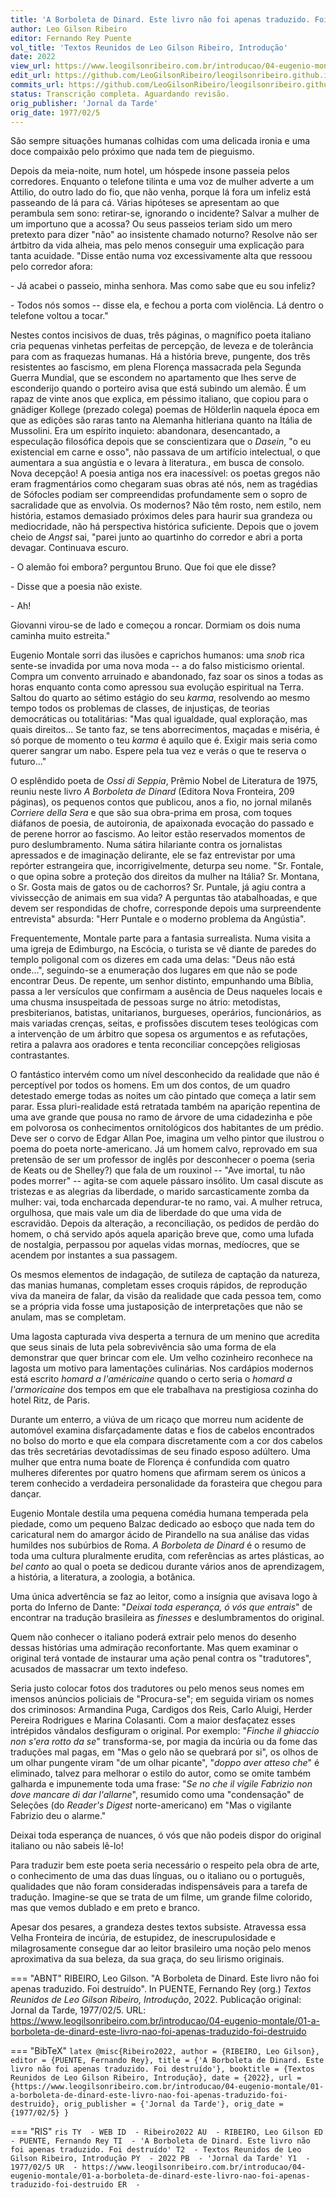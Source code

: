 ```yaml
---
title: 'A Borboleta de Dinard. Este livro não foi apenas traduzido. Foi destruído'
author: Leo Gilson Ribeiro
editor: Fernando Rey Puente
vol_title: 'Textos Reunidos de Leo Gilson Ribeiro, Introdução'
date: 2022
view_url: https://www.leogilsonribeiro.com.br/introducao/04-eugenio-montale/01-a-borboleta-de-dinard-este-livro-nao-foi-apenas-traduzido-foi-destruido
edit_url: https://github.com/LeoGilsonRibeiro/leogilsonribeiro.github.io/edit/main//docs/markdown/introducao/04-eugenio-montale/01-a-borboleta-de-dinard-este-livro-nao-foi-apenas-traduzido-foi-destruido.md
commits_url: https://github.com/LeoGilsonRibeiro/leogilsonribeiro.github.io/commits/main/docs/markdown/introducao/04-eugenio-montale/01-a-borboleta-de-dinard-este-livro-nao-foi-apenas-traduzido-foi-destruido.md
status: Transcrição completa. Aguardando revisão.
orig_publisher: 'Jornal da Tarde'
orig_date: 1977/02/5
---
```


São sempre situações humanas colhidas com uma delicada ironia e uma doce compaixão pelo próximo que nada tem de pieguismo.

Depois da meia-noite, num hotel, um hóspede insone passeia pelos corredores. Enquanto o telefone tilinta e uma voz de mulher adverte a um Attilio, do outro lado do fio, que não venha, porque lá fora um infeliz está passeando de lá para cá. Várias hipóteses se apresentam ao que perambula sem sono: retirar-se, ignorando o incidente? Salvar a mulher de um importuno que a acossa? Ou seus passeios teriam sido um mero pretexto para dizer "não" ao insistente chamado noturno? Resolve não ser ártbitro da vida alheia, mas pelo menos conseguir uma explicação para tanta acuidade. "Disse então numa voz excessivamente alta que ressoou pelo corredor afora:

\- Já acabei o passeio, minha senhora. Mas como sabe que eu sou infeliz?

\- Todos nós somos -- disse ela, e fechou a porta com violência. Lá dentro o telefone voltou a tocar."

Nestes contos incisivos de duas, três páginas, o magnífico poeta italiano cria pequenas vinhetas perfeitas de percepção, de leveza e de tolerância para com as fraquezas humanas. Há a história breve, pungente, dos três resistentes ao fascismo, em plena Florença massacrada pela Segunda Guerra Mundial, que se escondem no apartamento que lhes serve de esconderijo quando o porteiro avisa que está subindo um alemão. É um rapaz de vinte anos que explica, em péssimo italiano, que copiou para o gnädiger Kollege (prezado colega) poemas de Hölderlin naquela época em que as edições são raras tanto na Alemanha hitleriana quanto na Itália de Mussolini. Era um espírito inquieto: abandonara, desencantado, a especulação filosófica depois que se conscientizara que o *Dasein*, "o eu existencial em carne e osso", não passava de um artifício intelectual, o que aumentara a sua angústia e o levara à literatura., em busca de consolo. Nova decepção! A poesia antiga nos era inacessível: os poetas gregos não eram fragmentários como chegaram suas obras até nós, nem as tragédias de Sófocles podiam ser compreendidas profundamente sem o sopro de sacralidade que as envolvia. Os modernos? Não têm rosto, nem estilo, nem história, estamos demasiado próximos deles para haurir sua grandeza ou mediocridade, não há perspectiva histórica suficiente. Depois que o jovem cheio de *Angst* sai, "parei junto ao quartinho do corredor e abri a porta devagar. Continuava escuro.

\- O alemão foi embora? perguntou Bruno. Que foi que ele disse?

\- Disse que a poesia não existe.

\- Ah!

Giovanni virou-se de lado e começou a roncar. Dormiam os dois numa caminha muito estreita."

Eugenio Montale sorri das ilusões e caprichos humanos: uma *snob* rica sente-se invadida por uma nova moda -- a do falso misticismo oriental. Compra um convento arruinado e abandonado, faz soar os sinos a todas as horas enquanto conta como apressou sua evolução espiritual na Terra. Saltou do quarto ao sétimo estágio do seu *karma*, resolvendo ao mesmo tempo todos os problemas de classes, de injustiças, de teorias democráticas ou totalitárias: "Mas qual igualdade, qual exploração, mas quais direitos\... Se tanto faz, se tens aborrecimentos, maçadas e miséria, é só porque de momento o teu *karma* é aquilo que é. Exigir mais seria como querer sangrar um nabo. Espere pela tua vez e verás o que te reserva o futuro\..."

O esplêndido poeta de *Ossi di Seppia*, Prêmio Nobel de Literatura de 1975, reuniu neste livro *A Borboleta de Dinard* (Editora Nova Fronteira, 209 páginas), os pequenos contos que publicou, anos a fio, no jornal milanês *Corriere della Sera* e que são sua obra-prima em prosa, com toques diáfanos de poesia, de autoironia, de apaixonada evocação do passado e de perene horror ao fascismo. Ao leitor estão reservados momentos de puro deslumbramento. Numa sátira hilariante contra os jornalistas apressados e de imaginação delirante, ele se faz entrevistar por uma repórter estrangeira que, incorrigivelmente, deturpa seu nome. "Sr. Fontale, o que opina sobre a proteção dos direitos da mulher na Itália? Sr. Montana, o Sr. Gosta mais de gatos ou de cachorros? Sr. Puntale, já agiu contra a vivissecção de animais em sua vida? A perguntas tão atabalhoadas, e que devem ser respondidas de chofre, corresponde depois uma surpreendente entrevista" absurda: "Herr Puntale e o moderno problema da Angústia".

Frequentemente, Montale parte para a fantasia surrealista. Numa visita a uma igreja de Edimburgo, na Escócia, o turista se vê diante de paredes do templo poligonal com os dizeres em cada uma delas: "Deus não está onde\...", seguindo-se a enumeração dos lugares em que não se pode encontrar Deus. De repente, um senhor distinto, empunhando uma Bíblia, passa a ler versículos que confirmam a ausência de Deus naqueles locais e uma chusma insuspeitada de pessoas surge no átrio: metodistas, presbiterianos, batistas, unitarianos, burgueses, operários, funcionários, as mais variadas crenças, seitas, e profissões discutem teses teológicas com a intervenção de um árbitro que sopesa os argumentos e as refutações, retira a palavra aos oradores e tenta reconciliar concepções religiosas contrastantes.

O fantástico intervém como um nível desconhecido da realidade que não é perceptível por todos os homens. Em um dos contos, de um quadro detestado emerge todas as noites um cão pintado que começa a latir sem parar. Essa pluri-realidade está retratada também na aparição repentina de uma ave grande que pousa no ramo de árvore de uma cidadezinha e põe em polvorosa os conhecimentos ornitológicos dos habitantes de um prédio. Deve ser o corvo de Edgar Allan Poe, imagina um velho pintor que ilustrou o poema do poeta norte-americano. Já um homem calvo, reprovado em sua pretensão de ser um professor de inglês por desconhecer o poema (seria de Keats ou de Shelley?) que fala de um rouxinol -- "Ave imortal, tu não podes morrer" -- agita-se com aquele pássaro insólito. Um casal discute as tristezas e as alegrias da liberdade, o marido sarcasticamente zomba da mulher: vai, toda encharcada dependurar-te no ramo, vai. A mulher retruca, orgulhosa, que mais vale um dia de liberdade do que uma vida de escravidão. Depois da alteração, a reconciliação, os pedidos de perdão do homem, o chá servido após aquela aparição breve que, como uma lufada de nostalgia, perpassou por aquelas vidas mornas, medíocres, que se acendem por instantes a sua passagem.

Os mesmos elementos de indagação, de sutileza de captação da natureza, das manias humanas, completam esses croquis rápidos, de reprodução viva da maneira de falar, da visão da realidade que cada pessoa tem, como se a própria vida fosse uma justaposição de interpretações que não se anulam, mas se completam.

Uma lagosta capturada viva desperta a ternura de um menino que acredita que seus sinais de luta pela sobrevivência são uma forma de ela demonstrar que quer brincar com ele. Um velho cozinheiro reconhece na lagosta um motivo para lamentações culinárias. Nos cardápios modernos está escrito *homard a l'américaine* quando o certo seria o *homard a l'armoricaine* dos tempos em que ele trabalhava na prestigiosa cozinha do hotel Ritz, de Paris.

Durante um enterro, a viúva de um ricaço que morreu num acidente de automóvel examina disfarçadamente datas e fios de cabelos encontrados no bolso do morto e que ela compara discretamente com a cor dos cabelos das três secretárias devotadíssimas de seu finado esposo adúltero. Uma mulher que entra numa boate de Florença é confundida com quatro mulheres diferentes por quatro homens que afirmam serem os únicos a terem conhecido a verdadeira personalidade da forasteira que chegou para dançar.

Eugenio Montale destila uma pequena comédia humana temperada pela piedade, como um pequeno Balzac dedicado ao esboço que nada tem do caricatural nem do amargor ácido de Pirandello na sua análise das vidas humildes nos subúrbios de Roma. *A Borboleta de Dinard* é o resumo de toda uma cultura pluralmente erudita, com referências as artes plásticas, ao *bel canto* ao qual o poeta se dedicou durante vários anos de aprendizagem, a história, a literatura, a zoologia, a botânica.

Uma única advertência se faz ao leitor, como a insígnia que avisava logo à porta do Inferno de Dante: "*Deixai toda esperança, ó vós que entrais*" de encontrar na tradução brasileira as *finesses* e deslumbramentos do original.

Quem não conhecer o italiano poderá extrair pelo menos do desenho dessas histórias uma admiração reconfortante. Mas quem examinar o original terá vontade de instaurar uma ação penal contra os "tradutores", acusados de massacrar um texto indefeso.

Seria justo colocar fotos dos tradutores ou pelo menos seus nomes em imensos anúncios policiais de "Procura-se"; em seguida viriam os nomes dos criminosos: Armandina Puga, Cardigos dos Reis, Carlo Aluigi, Herder Pereira Rodrigues e Marina Colasanti. Com a maior desfaçatez esses intrépidos vândalos desfiguram o original. Por exemplo: "*Finche il ghiaccio non s'era rotto da se*" transforma-se, por magia da incúria ou da fome das traduções mal pagas, em "Mas o gelo não se quebrará por si", os olhos de um olhar pungente viram "de um olhar picante", "*doppo aver atteso che*" é eliminado, talvez para melhorar o estilo do autor, como se omite também galharda e impunemente toda uma frase: "*Se no che il vigile Fabrizio non dove mancare di dar l'allarne*", resumido como uma "condensação" de Seleções (do *Reader's Digest* norte-americano) em "Mas o vigilante Fabrizio deu o alarme."

Deixai toda esperança de nuances, ó vós que não podeis dispor do original italiano ou não sabeis lê-lo!

Para traduzir bem este poeta seria necessário o respeito pela obra de arte, o conhecimento de uma das duas línguas, ou o italiano ou o português, qualidades que não foram consideradas indispensáveis para a tarefa de tradução. Imagine-se que se trata de um filme, um grande filme colorido, mas que vemos dublado e em preto e branco.

Apesar dos pesares, a grandeza destes textos subsiste. Atravessa essa Velha Fronteira de incúria, de estupidez, de inescrupulosidade e milagrosamente consegue dar ao leitor brasileiro uma noção pelo menos aproximativa da sua beleza, da sua graça, do seu lirismo originais.


=== "ABNT"
    RIBEIRO, Leo Gilson. "A Borboleta de Dinard. Este livro não foi apenas traduzido. Foi destruído". In PUENTE, Fernando Rey (org.) <em>Textos Reunidos de Leo Gilson Ribeiro, Introdução</em>, 2022. Publicação original: Jornal da Tarde, 1977/02/5. URL: <a href="stable_url">https://www.leogilsonribeiro.com.br/introducao/04-eugenio-montale/01-a-borboleta-de-dinard-este-livro-nao-foi-apenas-traduzido-foi-destruido</a>

=== "BibTeX"
    ```latex
    @misc{Ribeiro2022,
    author = {RIBEIRO, Leo Gilson},
    editor = {PUENTE, Fernando Rey},
    title = {'A Borboleta de Dinard. Este livro não foi apenas traduzido. Foi destruído'},
    booktitle = {Textos Reunidos de Leo Gilson Ribeiro, Introdução},
    date = {2022},
    url = {https://www.leogilsonribeiro.com.br/introducao/04-eugenio-montale/01-a-borboleta-de-dinard-este-livro-nao-foi-apenas-traduzido-foi-destruido},
    orig_publisher = {'Jornal da Tarde'},
    orig_date = {1977/02/5}
    }
    ```

=== "RIS"
    ```ris
    TY  - WEB
    ID  - Ribeiro2022
    AU  - RIBEIRO, Leo Gilson
    ED  - PUENTE, Fernando Rey
    TI  - 'A Borboleta de Dinard. Este livro não foi apenas traduzido. Foi destruído'
    T2  - Textos Reunidos de Leo Gilson Ribeiro, Introdução
    PY  - 2022
    PB  - 'Jornal da Tarde'
    Y1  - 1977/02/5
    UR  - https://www.leogilsonribeiro.com.br/introducao/04-eugenio-montale/01-a-borboleta-de-dinard-este-livro-nao-foi-apenas-traduzido-foi-destruido
    ER  - 
    ```

